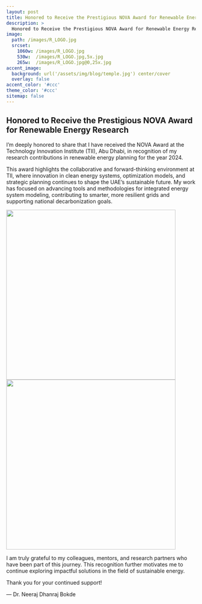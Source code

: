 ```yaml
---
layout: post
title: Honored to Receive the Prestigious NOVA Award for Renewable Energy Research
description: >
  Honored to Receive the Prestigious NOVA Award for Renewable Energy Research 
image: 
  path: /images/R_LOGO.jpg
  srcset:
    1060w: /images/R_LOGO.jpg
    530w:  /images/R_LOGO.jpg,5x.jpg
    265w:  /images/R_LOGO.jpg@0,25x.jpg
accent_image: 
  background: url('/assets/img/blog/temple.jpg') center/cover
  overlay: false
accent_color: '#ccc'
theme_color: '#ccc'
sitemap: false
---
```


## Honored to Receive the Prestigious NOVA Award for Renewable Energy Research

I’m deeply honored to share that I have received the NOVA Award at the Technology Innovation Institute (TII), Abu Dhabi, in recognition of my research contributions in renewable energy planning for the year 2024.

This award highlights the collaborative and forward-thinking environment at TII, where innovation in clean energy systems, optimization models, and strategic planning continues to shape the UAE’s sustainable future. My work has focused on advancing tools and methodologies for integrated energy system modeling, contributing to smarter, more resilient grids and supporting national decarbonization goals.

<img src="https://github.com/user-attachments/assets/67306c6c-0b04-4265-bbd1-5c52435653d5" width="450">

<img src="https://github.com/user-attachments/assets/79de60df-f7b5-4e0e-874d-83b0089aac08" width="450">

I am truly grateful to my colleagues, mentors, and research partners who have been part of this journey. This recognition further motivates me to continue exploring impactful solutions in the field of sustainable energy.

Thank you for your continued support!

— Dr. Neeraj Dhanraj Bokde


<script async src="https://pagead2.googlesyndication.com/pagead/js/adsbygoogle.js?client=ca-pub-1380946482334293"
     crossorigin="anonymous"></script>

[mm]: https://guides.github.com/features/mastering-markdown/
[ksyn]: https://kramdown.gettalong.org/syntax.html
[ksyntab]:https://kramdown.gettalong.org/syntax.html#tables
[ksynmath]: https://kramdown.gettalong.org/syntax.html#math-blocks
[katex]: https://khan.github.io/KaTeX/
[rtable]: https://dbushell.com/2016/03/04/css-only-responsive-tables/


